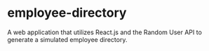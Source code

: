 # employee-directory
A web application that utilizes React.js and the Random User API to generate a simulated employee directory.
